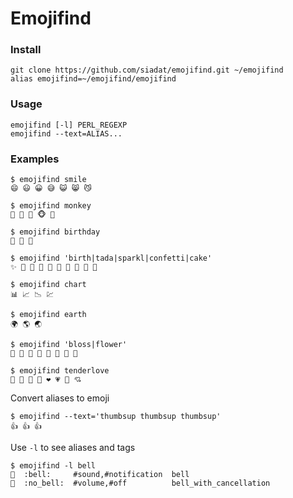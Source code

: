 # Emojifind

### Install

    git clone https://github.com/siadat/emojifind.git ~/emojifind
    alias emojifind=~/emojifind/emojifind

### Usage

    emojifind [-l] PERL_REGEXP
    emojifind --text=ALIAS...

### Examples

    $ emojifind smile
    😄 😃 😀 😅 😺 😸 😼

    $ emojifind monkey
    🙈 🙉 🙊 🐵 🐒

    $ emojifind birthday
    🎁 🎈 🎂

    $ emojifind 'birth|tada|sparkl|confetti|cake'
    ✨ 💖 🎇 🎁 🎉 🎊 🎈 🍥 🎂 🍰

    $ emojifind chart
    📊 📈 📉 💹

    $ emojifind earth
    🌍 🌎 🌏

    $ emojifind 'bloss|flower'
    💐 🌸 🌷 🌹 🌻 🌼 🎴 💮

    $ emojifind tenderlove
    💛 💙 💜 💚 ❤️ 💗 💓 💘

Convert aliases to emoji

    $ emojifind --text='thumbsup thumbsup thumbsup'
    👍 👍 👍

Use `-l` to see aliases and tags

    $ emojifind -l bell
    🔔  :bell:     #sound,#notification  bell
    🔕  :no_bell:  #volume,#off          bell_with_cancellation
